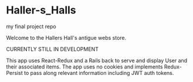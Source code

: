 # Haller-s_Halls
my final project repo


Welcome to the Hallers Hall's antigue webs store.

CURRENTLY STILL IN DEVELOPMENT

This app uses React-Redux and a Rails back to serve and display User and their associated items.  The app uses no cookies and implements
Redux-Persist to pass along relevant information including JWT auth tokens.

